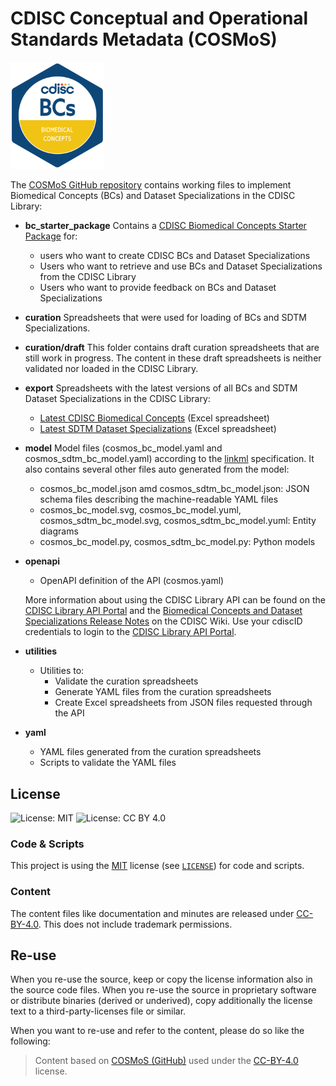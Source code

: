 # CDISC Conceptual and Operational Standards Metadata (COSMoS)

<img src="utilities/images/2023_Standards-Badges_v5.2-BCs.png" alt="Biomedical Concepts" width="150"/>

The [COSMoS GitHub repository](https://github.com/cdisc-org/COSMoS) contains working files to implement Biomedical Concepts (BCs) and Dataset Specializations in the CDISC Library:

- **bc_starter_package**
  Contains a [CDISC Biomedical Concepts Starter Package](bc_starter_package/README.md) for:
  - users who want to create CDISC BCs and Dataset Specializations
  - Users who want to retrieve and use BCs and Dataset Specializations from the CDISC Library
  - Users who want to provide feedback on BCs and Dataset Specializations

- **curation**
  Spreadsheets that were used for loading of BCs and SDTM Specializations.

- **curation/draft**
  This folder contains draft curation spreadsheets that are still work in progress.
  The content in these draft spreadsheets is neither validated nor loaded in the CDISC Library.

- **export**
  Spreadsheets with the latest versions of all BCs and SDTM Dataset Specializations in the CDISC Library:
  - [Latest CDISC Biomedical Concepts](export/cdisc_biomedical_concepts_latest.xlsx) (Excel spreadsheet)
  - [Latest SDTM Dataset Specializations](export/cdisc_sdtm_dataset_specializations_latest.xlsx) (Excel spreadsheet)

- **model**
  Model files (cosmos_bc_model.yaml and cosmos_sdtm_bc_model.yaml) according to the [linkml](https://linkml.io/linkml/) specification.
    It also contains several other files auto generated from the model:
  - cosmos_bc_model.json amd cosmos_sdtm_bc_model.json:
    JSON schema files describing the machine-readable YAML files
  - cosmos_bc_model.svg, cosmos_bc_model.yuml, cosmos_sdtm_bc_model.svg, cosmos_sdtm_bc_model.yuml:
    Entity diagrams
  - cosmos_bc_model.py, cosmos_sdtm_bc_model.py:
    Python models

- **openapi**
  - OpenAPI definition of the API (cosmos.yaml)

  More information about using the CDISC Library API can be found on the [CDISC Library API Portal](https://api.developer.library.cdisc.org/) and the [Biomedical Concepts and Dataset Specializations Release Notes](https://wiki.cdisc.org/pages/viewpage.action?pageId=169412277) on the CDISC Wiki.
  Use your cdiscID credentials to login to the [CDISC Library API Portal](https://api.developer.library.cdisc.org/).

- **utilities**
  - Utilities to:
    - Validate the curation spreadsheets
    - Generate YAML files from the curation spreadsheets
    - Create Excel spreadsheets from JSON files requested through the API

- **yaml**
  - YAML files generated from the curation spreadsheets
  - Scripts to validate the YAML files

## License

![License: MIT](https://img.shields.io/badge/License-MIT-blue.svg) ![License: CC BY 4.0](https://img.shields.io/badge/License-CC_BY_4.0-blue.svg)

### Code & Scripts

This project is using the [MIT](http://www.opensource.org/licenses/MIT "The MIT License | Open Source Initiative") license (see [`LICENSE`](LICENSE)) for code and scripts.

### Content

The content files like documentation and minutes are released under [CC-BY-4.0](https://creativecommons.org/licenses/by/4.0/). This does not include trademark permissions.

## Re-use

When you re-use the source, keep or copy the license information also in the source code files. When you re-use the source in proprietary software or distribute binaries (derived or underived), copy additionally the license text to a third-party-licenses file or similar.

When you want to re-use and refer to the content, please do so like the following:

> Content based on [COSMoS (GitHub)](https://github.com/cdisc-org/COSMoS) used under the [CC-BY-4.0](https://creativecommons.org/licenses/by/4.0/) license.
